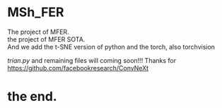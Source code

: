# MSh_FER
The project of MFER.  
the project of MFER SOTA.  
And we add the t-SNE version of python and the torch, also torchvision

$trian.py$ and remaining files will coming soon!!!
Thanks for https://github.com/facebookresearch/ConvNeXt 
# the end.  
